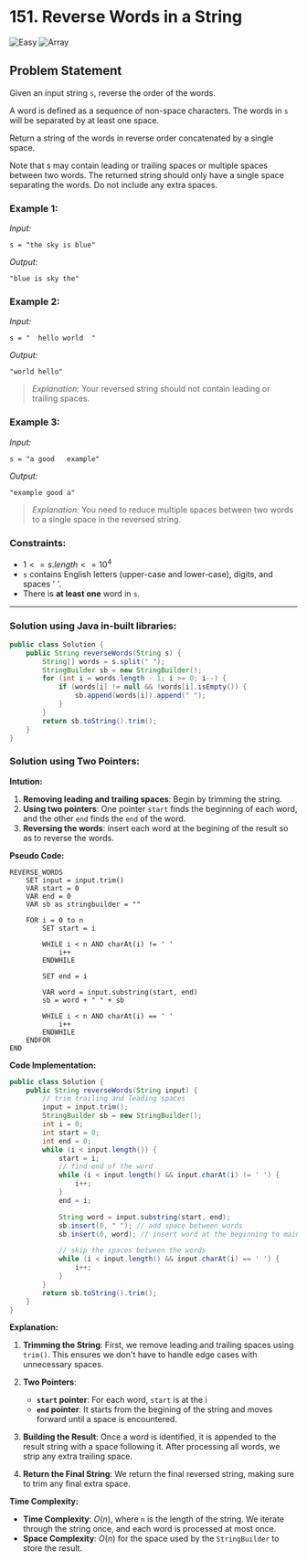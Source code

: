 # 151. Reverse Words in a String
![Easy](https://img.shields.io/badge/Medium-orange) 
![Array](https://img.shields.io/badge/Array_|_Two_Pointers-blue)

## Problem Statement

Given an input string `s`, reverse the order of the words.

A word is defined as a sequence of non-space characters. The words in `s` will be separated by at least one space.

Return a string of the words in reverse order concatenated by a single space.

Note that s may contain leading or trailing spaces or multiple spaces between two words. The returned string should only have a single space separating the words. Do not include any extra spaces.

### Example 1:
*Input:*
```
s = "the sky is blue"
```
*Output:*
```
"blue is sky the"
```

### Example 2:
*Input:*
```
s = "  hello world  "
```
*Output:*
```
"world hello"
```
> *Explanation:* Your reversed string should not contain leading or trailing spaces.
### Example 3:
*Input:*
```
s = "a good   example"
```
*Output:*
```
"example good a"
```

> *Explanation:* You need to reduce multiple spaces between two words to a single space in the reversed string.

### Constraints:
- $1 <= s.length <= 10^4$
- `s` contains English letters (upper-case and lower-case), digits, and spaces ' '.
- There is **at least one** word in `s`.

---

### Solution using Java in-built libraries:

```java
public class Solution {
    public String reverseWords(String s) {
        String[] words = s.split(" ");
        StringBuilder sb = new StringBuilder();
        for (int i = words.length - 1; i >= 0; i--) {
            if (words[i] != null && !words[i].isEmpty()) {
                sb.append(words[i]).append(" ");
            }
        }
        return sb.toString().trim();
    }
}
```


### Solution using Two Pointers:

**Intution:**

1. **Removing leading and trailing spaces**: Begin by trimming the string.
2. **Using two pointers**: One pointer `start` finds the beginning of each word, and the other `end` finds the `end` of the word.
3. **Reversing the words**: insert each word at the begining of the result so as to reverse the words.

**Pseudo Code:**

```
REVERSE_WORDS
    SET input = input.trim()
    VAR start = 0
    VAR end = 0
    VAR sb as stringbuilder = ""

    FOR i = 0 to n
        SET start = i
        
        WHILE i < n AND charAt(i) != ' '
            i++
        ENDWHILE
        
        SET end = i

        VAR word = input.substring(start, end)
        sb = word + " " + sb

        WHILE i < n AND charAt(i) == ' '
            i++
        ENDWHILE
    ENDFOR
END
```

**Code Implementation:**

```java
public class Solution {
    public String reverseWords(String input) {
        // trim trailing and leading spaces
        input = input.trim();
        StringBuilder sb = new StringBuilder();
        int i = 0;
        int start = 0;
        int end = 0;
        while (i < input.length()) {
            start = i;
            // find end of the word
            while (i < input.length() && input.charAt(i) != ' ') {
                i++;
            }
            end = i;

            String word = input.substring(start, end);
            sb.insert(0, " "); // add space between words
            sb.insert(0, word); // insert word at the beginning to maintain reverse order

            // skip the spaces between the words
            while (i < input.length() && input.charAt(i) == ' ') {
                i++;
            }
        }
        return sb.toString().trim();
    }
}
```

**Explanation:**

1. **Trimming the String**: First, we remove leading and trailing spaces using `trim()`. This ensures we don't have to handle edge cases with unnecessary spaces.
  
2. **Two Pointers**:
   - **`start` pointer**: For each word, `start` is at the i
   - **`end` pointer**: It starts from the begining of the string and moves forward until a space is encountered.
  
3. **Building the Result**: Once a word is identified, it is appended to the result string with a space following it. After processing all words, we strip any extra trailing space.

4. **Return the Final String**: We return the final reversed string, making sure to trim any final extra space.

**Time Complexity:**
- **Time Complexity**: $O(n)$, where `n` is the length of the string. We iterate through the string once, and each word is processed at most once.
- **Space Complexity**: $O(n)$ for the space used by the `StringBuilder` to store the result.
